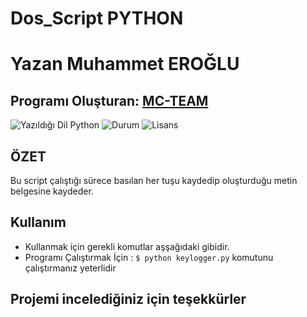 # Dos_Script PYTHON 

# Yazan Muhammet EROĞLU

## Programı Oluşturan: [MC-TEAM](https://www.github.com/mc-py)

![Yazıldığı Dil Python](https://img.shields.io/badge/Dil-Python-blue.svg "Yazıldığı Dil Python")
![Durum](https://img.shields.io/badge/Test%20Sonucu-Ba%C5%9Far%C4%B1l%C4%B1-green.svg "Test Sonucu")
![Lisans](https://img.shields.io/badge/Lisans-GPLv2-black.svg "Lisans")


## ÖZET
Bu script çalıştığı sürece basılan her tuşu kaydedip oluşturduğu metin belgesine kaydeder. 
 
## Kullanım
* Kullanmak için gerekli komutlar aşşağıdaki gibidir.
* Programı Çalıştırmak İçin  : `$ python keylogger.py` komutunu çalıştırmanız yeterlidir 


## Projemi incelediğiniz için teşekkürler
